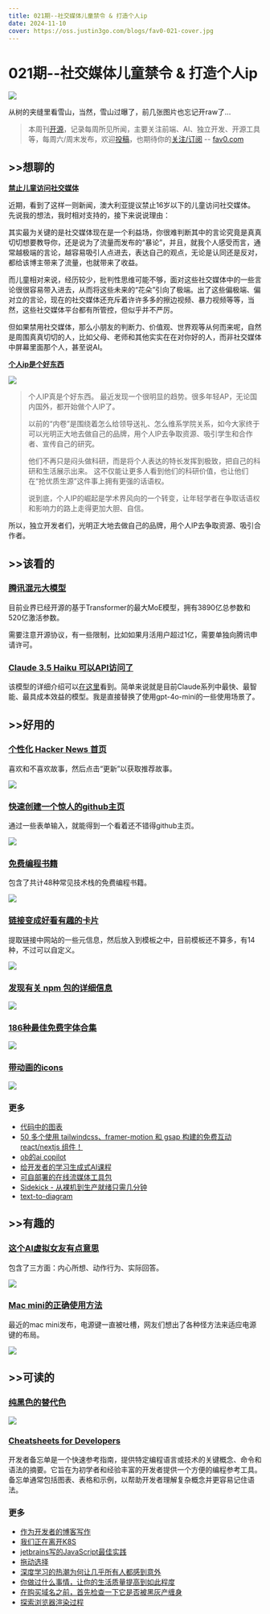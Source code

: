 ```yaml
---
title: 021期--社交媒体儿童禁令 & 打造个人ip
date: 2024-11-10
cover: https://oss.justin3go.com/blogs/fav0-021-cover.jpg
---
```

# 021期--社交媒体儿童禁令 & 打造个人ip

![](https://oss.justin3go.com/blogs/fav0-021-cover.jpg)

从树的夹缝里看雪山，当然，雪山过曝了，前几张图片也忘记开raw了...

> 本周刊[开源](https://github.com/Justin3go/FAV0)，记录每周所见所闻，主要关注前端、AI、独立开发、开源工具等，每周六/周末发布，欢迎[投稿](https://github.com/Justin3go/FAV0/issues)，也期待你的[关注/订阅](https://fav0.com/feed.xml) -- [fav0.com](https://fav0.com/)
## \>\>想聊的

[**禁止儿童访问社交媒体**](https://www.reuters.com/technology/cybersecurity/australia-proposes-ban-social-media-those-under-16-2024-11-06/)

近期，看到了这样一则新闻，澳大利亚提议禁止16岁以下的儿童访问社交媒体。先说我的想法，我时相对支持的，接下来说说理由：

其实最为关键的是社交媒体现在是一个利益场，你很难判断其中的言论究竟是真真切切想要教导你，还是说为了流量而发布的“暴论”，并且，就我个人感受而言，通常越极端的言论，越容易吸引人点进去，表达自己的观点，无论是认同还是反对，都给该博主带来了流量，也就带来了收益。

而儿童相对来说，经历较少，批判性思维可能不够，面对这些社交媒体中的一些言论很很容易带入进去，从而将这些未来的“花朵”引向了极端。出了这些偏极端、偏对立的言论，现在的社交媒体还充斥着许许多多的擦边视频、暴力视频等等，当然，这些社交媒体平台都有所管控，但似乎并不严厉。

但如果禁用社交媒体，那么小朋友的判断力、价值观、世界观等从何而来呢，自然是周围真真切切的人，比如父母、老师和其他实实在在对你好的人，而非社交媒体中屏幕里面那个人，甚至说AI。

[**个人ip是个好东西**](https://x.com/pangyusio/status/1854495544019968119)

![](https://oss.justin3go.com/blogs/Pasted%20image%2020241110233004.png)

> 个人IP真是个好东西。 最近发现一个很明显的趋势。很多年轻AP，无论国内国外，都开始做个人IP了。
> 
> 以前的“内卷”是围绕着怎么给领导送礼、怎么维系学院关系，如今大家终于可以光明正大地去做自己的品牌，用个人IP去争取资源、吸引学生和合作者、宣传自己的研究。 
> 
> 他们不再只是闷头做科研，而是将个人表达的特长发挥到极致，把自己的科研和生活展示出来。 
> 这不仅能让更多人看到他们的科研价值，也让他们在“抢优质生源”这件事上拥有更强的话语权。
> 
> 说到底，个人IP的崛起是学术界风向的一个转变，让年轻学者在争取话语权和影响力的路上走得更加大胆、自信。

所以，独立开发者们，光明正大地去做自己的品牌，用个人IP去争取资源、吸引合作者。
## \>\>该看的

### [腾讯混元大模型](https://github.com/Tencent/Tencent-Hunyuan-Large/blob/main/README.md)

目前业界已经开源的基于Transformer的最大MoE模型，拥有3890亿总参数和520亿激活参数。

需要注意开源协议，有一些限制，比如如果月活用户超过1亿，需要单独向腾讯申请许可。
### [Claude 3.5 Haiku 可以API访问了](https://x.com/alexalbert__/status/1853498517094072783)

该模型的详细介绍可以[在这里](https://www.anthropic.com/claude/haiku)看到。简单来说就是目前Claude系列中最快、最智能、最具成本效益的模型。我是直接替换了使用gpt-4o-mini的一些使用场景了。
## \>\>好用的

### [个性化 Hacker News 首页](https://yourhackernews.com/)

喜欢和不喜欢故事，然后点击“更新”以获取推荐故事。

![](https://oss.justin3go.com/blogs/Pasted%20image%2020241110225244.png)

###  [快速创建一个惊人的github主页](https://www.profileme.dev/)

通过一些表单输入，就能得到一个看着还不错得github主页。

![](https://oss.justin3go.com/blogs/Pasted%20image%2020241110225353.png)

### [免费编程书籍](https://books.goalkicker.com/)

包含了共计48种常见技术栈的免费编程书籍。

![](https://oss.justin3go.com/blogs/Pasted%20image%2020241110225555.png)

### [链接变成好看有趣的卡片](https://drawl.ink/)

提取链接中网站的一些元信息，然后放入到模板之中，目前模板还不算多，有14种，不过可以自定义。

![](https://oss.justin3go.com/blogs/Pasted%20image%2020241110233149.png)
### [发现有关 npm 包的详细信息](https://npmpackage.info/)

![](https://oss.justin3go.com/blogs/Pasted%20image%2020241110225812.png)

### [186种最佳免费字体合集](https://bestfreefonts.com/)

![](https://oss.justin3go.com/blogs/Pasted%20image%2020241110225927.png)

### [带动画的icons](https://icons.pqoqubbw.dev/)

![](https://oss.justin3go.com/blogs/recording%209.gif)
### 更多

- [代码中的图表](https://github.com/mingrammer/diagrams)
- [50 多个使用 tailwindcss、framer-motion 和 gsap 构建的免费互动 react/nextjs 组件！](https://www.ui-layout.com/)
- [ob的ai copilot](https://noted.lol/obsidian-companion-ai-plugin/)
- [给开发者的学习生成式AI课程](https://www.freecodecamp.org/news/learn-generative-ai-for-developers/)
- [可自部署的在线流媒体工具包](https://github.com/matvp91/superstreamer)
- [Sidekick - 从裸机到生产就绪只需几分钟](https://github.com/mightymoud/sidekick)
- [text-to-diagram](https://text-to-diagram.com/)

## \>\>有趣的

### [这个AI虚拟女友有点意思]( https://role.chatnext.ai/)

包含了三方面：内心所想、动作行为、实际回答。

![](https://oss.justin3go.com/blogs/Pasted%20image%2020241110235242.png)
### [Mac mini的正确使用方法](https://x.com/geekbb/status/1855126895119241607)

最近的mac mini发布，电源键一直被吐槽，网友们想出了各种怪方法来适应电源键的布局。

![](https://oss.justin3go.com/blogs/Pasted%20image%2020241110232541.png)
## \>\>可读的  

### [纯黑色的替代色](https://uxplanet.org/alternatives-to-using-pure-black-000000-for-text-and-backgrounds-54ef0e733cdb)

![](https://oss.justin3go.com/blogs/Pasted%20image%2020241110230406.png)

### [Cheatsheets for Developers](https://medium.com/@vrkunduri/cheatsheets-for-developers-1bf378aafcb0)

开发者备忘单是一个快速参考指南，提供特定编程语言或技术的关键概念、命令和语法的摘要。它旨在为初学者和经验丰富的开发者提供一个方便的编程参考工具。备忘单通常包括图表、表格和示例，以帮助开发者理解复杂概念并更容易记住语法。
### 更多

- [作为开发者的博客写作](https://rmoff.net/2023/07/19/blog-writing-for-developers/)
- [我们正在离开K8S](https://www.gitpod.io/blog/we-are-leaving-kubernetes)
- [jetbrains写的JavaScript最佳实践](https://blog.jetbrains.com/webstorm/2024/10/javascript-best-practices-2024/)
- [拖动选择](https://www.joshuawootonn.com/react-drag-to-select)
- [深度学习的热潮为何让几乎所有人都感到意外](https://www.understandingai.org/p/why-the-deep-learning-boom-caught)
- [你做过什么事情，让你的生活质量提高到如此程度](https://www.reddit.com/r/AskReddit/comments/b3btha/what_is_something_you_did_that_increased_your/)
- [在购买域名之前，首先检查一下它是否被黑灰产缠身](https://www.bryanbraun.com/2024/10/25/before-you-buy-a-domain-name-first-check-to-see-if-its-haunted/)
- [探索浏览器渲染过程](https://abhisaha.com/blog/exploring-browser-rendering-process)